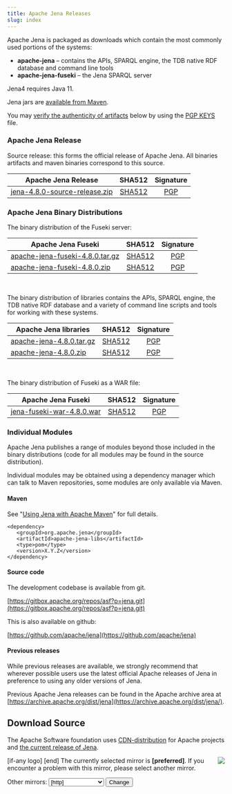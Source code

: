 ```yaml
---
title: Apache Jena Releases
slug: index
---
```

Apache Jena is packaged as downloads which contain the most commonly used portions of the systems:

- **apache-jena** &ndash; contains the APIs, SPARQL engine, the TDB native RDF database and command line tools
- **apache-jena-fuseki** &ndash; the Jena SPARQL server

Jena4 requires Java 11.

Jena jars are [available from Maven](maven.html).

You may [verify the authenticity of artifacts](https://www.apache.org/info/verification.html) below by using the [PGP KEYS](https://downloads.apache.org/jena/KEYS) file.

### Apache Jena Release

Source release: this forms the official release of Apache Jena. All binaries artifacts and maven binaries correspond to this source.

| Apache Jena Release | SHA512 | Signature |
| ------------ | :----: | :-------: |
|<a href="[preferred]jena/source/jena-4.8.0-source-release.zip">jena-4.8.0-source-release.zip</a> | [SHA512](https://downloads.apache.org/jena/source/jena-4.8.0-source-release.zip.sha512) | [PGP](https://downloads.apache.org/jena/source/jena-4.8.0-source-release.zip.asc) |

### Apache Jena Binary Distributions

The binary distribution of the Fuseki server:

| Apache Jena Fuseki  | SHA512 | Signature |
| ------------ | :----: | :-------: |
| <a href="[preferred]jena/binaries/apache-jena-fuseki-4.8.0.tar.gz">apache-jena-fuseki-4.8.0.tar.gz</a> | [SHA512](https://downloads.apache.org/jena/binaries/apache-jena-fuseki-4.8.0.tar.gz.sha512) | [PGP](https://downloads.apache.org/jena/binaries/apache-jena-fuseki-4.8.0.tar.gz.asc) |
| <a href="[preferred]jena/binaries/apache-jena-fuseki-4.8.0.zip">apache-jena-fuseki-4.8.0.zip</a> | [SHA512](https://downloads.apache.org/jena/binaries/apache-jena-fuseki-4.8.0.zip.sha512) | [PGP](https://downloads.apache.org/jena/binaries/apache-jena-fuseki-4.8.0.zip.asc) |

<p>&nbsp;</p>
The binary distribution of libraries contains the APIs, SPARQL engine, the TDB native RDF database and a variety of command line scripts and tools for working with these systems.

| Apache Jena libraries | SHA512 | Signature |
| ------------ | :----: | :-------: |
|<a href="[preferred]jena/binaries/apache-jena-4.8.0.tar.gz">apache-jena-4.8.0.tar.gz</a> | [SHA512](https://downloads.apache.org/jena/binaries/apache-jena-4.8.0.tar.gz.sha512) | [PGP](https://downloads.apache.org/jena/binaries/apache-jena-4.8.0.tar.gz.asc) |
| <a href="[preferred]jena/binaries/apache-jena-4.8.0.zip">apache-jena-4.8.0.zip</a> | [SHA512](https://downloads.apache.org/jena/binaries/apache-jena-4.8.0.zip.sha512) | [PGP](https://downloads.apache.org/jena/binaries/apache-jena-4.8.0.zip.asc)

<p>&nbsp;</p>
The binary distribution of Fuseki as a WAR file:

| Apache Jena Fuseki  | SHA512 | Signature |
| ------------ | :----: | :-------: |
| <a href="[preferred]jena/binaries/jena-fuseki-war-4.8.0.war">jena-fuseki-war-4.8.0.war</a> | [SHA512](https://downloads.apache.org/jena/binaries/jena-fuseki-war-4.8.0.war.sha512) | [PGP](https://downloads.apache.org/jena/binaries/jena-fuseki-war-4.8.0.war.asc) |

### Individual Modules

Apache Jena publishes a range of modules beyond those included in the binary distributions (code for all modules may be found in the source distribution).

Individual modules may be obtained using a dependency manager which can talk to Maven repositories, some modules are only available via Maven.

#### Maven

See "[Using Jena with Apache Maven](maven.html)" for full details.

    <dependency>
       <groupId>org.apache.jena</groupId>
       <artifactId>apache-jena-libs</artifactId>
       <type>pom</type>
       <version>X.Y.Z</version>
    </dependency>

#### Source code

The development codebase is available from git.

[https://gitbox.apache.org/repos/asf?p=jena.git](https://gitbox.apache.org/repos/asf?p=jena.git)

This is also available on github:

[https://github.com/apache/jena](https://github.com/apache/jena)

#### Previous releases

While previous releases are available, we strongly recommend that wherever
possible users use the latest official Apache releases of Jena in
preference to using any older versions of Jena.

Previous Apache Jena releases can be found in the Apache archive area
at [https://archive.apache.org/dist/jena](https://archive.apache.org/dist/jena/).

## Download Source

The Apache Software foundation uses [CDN-distribution](https://dlcdn.apache.org/) for Apache
projects and [the current release of Jena](https://dlcdn.apache.org/jena/).

<p>[if-any logo]
<a href="[link]">
  <img align="right" src="[logo]" border="0" />
</a>[end]
The currently selected mirror is <b>[preferred]</b>.  If you encounter a problem with this mirror, please select another
mirror.

<form action="[location]" method="get" id="SelectMirror">
Other mirrors: <select name="Preferred">
[if-any http]
  [for http]<option value="[http]">[http]</option>[end]
[end]

[if-any ftp]
  [for ftp]<option value="[ftp]">[ftp]</option>[end]
[end]
[if-any backup]
  [for backup]<option value="[backup]">[backup]
  (backup)</option>[end]
[end]
</select>
<input type="submit" value="Change" />
</form>
